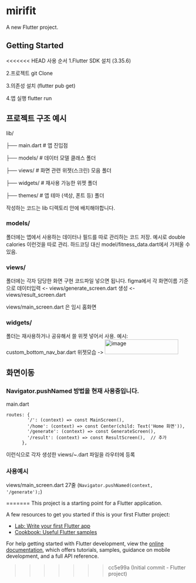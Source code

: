 # mirifit

A new Flutter project.

## Getting Started

<<<<<<< HEAD
사용 순서
1.Flutter SDK 설치 (3.35.6)

2.프로젝트 git Clone

3.의존성 설치 (flutter pub get)

4.앱 실행 flutter run

## 프로젝트 구조 예시 

lib/
 
 ├── main.dart               # 앱 진입점
 
 ├── models/                 # 데이터 모델 클래스 폴더
 
 ├── views/                  # 화면 관련 위젯(스크린) 모음 폴더
 
 ├── widgets/                # 재사용 가능한 위젯 폴더
 
 ├── themes/                 # 앱 테마 (색상, 폰트 등) 폴더
 
작성하는 코드는 lib 디렉토리 안에 배치해야합니다.

### models/ 
폴더에는 앱에서 사용하는 데이터나 필드를 따로 관리하는 코드 저장.
예시로 double calories 이런것을 따로 관리. 하드코딩 대신 model/fitness_data.dart에서 가져올 수 있음.

### views/ 
폴더에는 각자 담당한 화면 구현 코드파일 넣으면 됩니다. 
figma에서 각 화면이름 기준으로
데이터입력 <- views/generate_screen.dart
생성 <- views/result_screen.dart

views/main_screen.dart 은 임시 홈화면


### widgets/ 
폴더는 재사용하거나 공유해서 쓸 위젯 넣어서 사용.
예시: custom_bottom_nav_bar.dart 위젯모습 -> <img width="200" height="40" alt="image" src="https://github.com/user-attachments/assets/2b1f5669-5eac-4764-bf42-f7b24f265cc3" />

## 화면이동
### Navigator.pushNamed 방법을 현재 사용중입니다.

main.dart
```
routes: {
        '/': (context) => const MainScreen(),
        '/home': (context) => const Center(child: Text('Home 화면')),
        '/generate': (context) => const GenerateScreen(),
        '/result': (context) => const ResultScreen(),  // 추가
      },
```
이런식으로 각자 생성한 views/~.dart 파일을 라우터에 등록 

### 사용예시
views/main_screen.dart 27줄 (`Navigator.pushNamed(context, '/generate');`)


=======
This project is a starting point for a Flutter application.

A few resources to get you started if this is your first Flutter project:

- [Lab: Write your first Flutter app](https://docs.flutter.dev/get-started/codelab)
- [Cookbook: Useful Flutter samples](https://docs.flutter.dev/cookbook)

For help getting started with Flutter development, view the
[online documentation](https://docs.flutter.dev/), which offers tutorials,
samples, guidance on mobile development, and a full API reference.
>>>>>>> cc5e99a (Initial commit - Flutter project)
